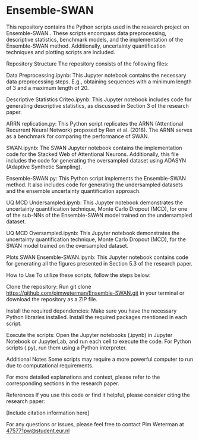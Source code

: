 # Ensemble-SWAN
This repository contains the Python scripts used in the research project on Ensemble-SWAN.. These scripts encompass data preprocessing, descriptive statistics, benchmark models, and the implementation of the Ensemble-SWAN method. Additionally, uncertainty quantification techniques and plotting scripts are included.

Repository Structure
The repository consists of the following files:

Data Preprocessing.ipynb: This Jupyter notebook contains the necessary data preprocessing steps. E.g., obtaining sequences with a minimum length of 3 and a maximum length of 20.

Descriptive Statistics Criteo.ipynb: This Jupyter notebook includes code for generating descriptive statistics, as discussed in Section 3 of the research paper.

ARRN replication.py: This Python script replicates the ARNN (Attentional Recurrent Neural Network) proposed by Ren et al. (2018). The ARNN serves as a benchmark for comparing the performance of SWAN.

SWAN.ipynb: The SWAN Jupyter notebook contains the implementation code for the Stacked Web of Attentional Neurons. Additionally, this file includes the code for generating the oversampled dataset using ADASYN (Adaptive Synthetic Sampling).

Ensemble-SWAN.py: This Python script implements the Ensemble-SWAN method. It also includes code for generating the undersampled datasets and the ensemble uncertainty quantification approach.

UQ MCD Undersampled.ipynb: This Jupyter notebook demonstrates the uncertainty quantification technique, Monte Carlo Dropout (MCD), for one of the sub-NNs of the Ensemble-SWAN model trained on the undersampled dataset.

UQ MCD Oversampled.ipynb: This Jupyter notebook demonstrates the uncertainty quantification technique, Monte Carlo Dropout (MCD), for the SWAN model trained on the oversampled dataset.

Plots SWAN Ensemble-SWAN.ipynb: This Jupyter notebook contains code for generating all the figures presented in Section 5.3 of the research paper.

How to Use
To utilize these scripts, follow the steps below:

Clone the repository: Run git clone https://github.com/pimweterman/Ensemble-SWAN.git in your terminal or download the repository as a ZIP file.

Install the required dependencies: Make sure you have the necessary Python libraries installed. Install the required packages mentioned in each script.

Execute the scripts: Open the Jupyter notebooks (.ipynb) in Jupyter Notebook or JupyterLab, and run each cell to execute the code. For Python scripts (.py), run them using a Python interpreter.

Additional Notes
Some scripts may require a more powerful computer to run due to computational requirements. 

For more detailed explanations and context, please refer to the corresponding sections in the research paper.

References
If you use this code or find it helpful, please consider citing the research paper:

[Include citation information here]

For any questions or issues, please feel free to contact Pim Weterman at 475771pw@student.eur.nl
